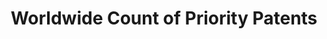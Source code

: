 ---
citation: 'De Rassenfosse, G., Dernis, H., Guellec, D., Picci, L., & van Pottelsberghe
  de la Potterie, B. (2013). The worldwide count of priority patents: A new indicator
  of inventive activity. Research Policy, 42(3), 720–737. doi:10.1016/j.respol.2012.11.002 '
code: http://www.gder.info/download_wwc_mysql.html
contributors:
- Gaétan de Rassenfosse
- Hélène Dernis
- Dominique Guellec
- Lucio Picci
- Bruno van Pottelsberghe de la Potterie
cost: None
description: The goal of the project was to produce a dataset of priority patent applications
  filed across the globe, allocated by inventor and applicant location.
last_edit: Mon, 19 Jun 2023 16:36:38 GMT
location: http://www.gder.info/download_wwc_excel.html
maintained_by: Gaétan de Rassenfosse
open_access: 'TRUE'
record_creation_timestamp: 11/23/2020 17:20:46
slug: priority_patents
tags:
- priority patents
- location of inventors
title: Worldwide Count of Priority Patents
uuid: 068fb03e-642a-4896-b61c-ff6a16251e08
versioning: 'FALSE'
---